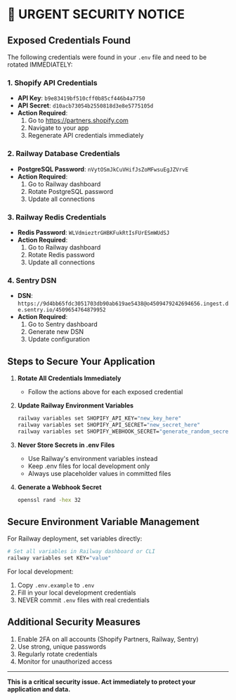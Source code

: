 # 🚨 URGENT SECURITY NOTICE

## Exposed Credentials Found

The following credentials were found in your `.env` file and need to be rotated IMMEDIATELY:

### 1. Shopify API Credentials
- **API Key**: `b9e83419bf510cff0b85cf446b4a7750`
- **API Secret**: `d10acb73054b2550818d3e8e5775105d`
- **Action Required**: 
  1. Go to https://partners.shopify.com
  2. Navigate to your app
  3. Regenerate API credentials immediately

### 2. Railway Database Credentials
- **PostgreSQL Password**: `nVytOSmJkCuVHifJsZoMFwsuEgJZVrvE`
- **Action Required**: 
  1. Go to Railway dashboard
  2. Rotate PostgreSQL password
  3. Update all connections

### 3. Railway Redis Credentials
- **Redis Password**: `WLVdmieztrGHBKFukRtIsFUrESmWUdSJ`
- **Action Required**: 
  1. Go to Railway dashboard
  2. Rotate Redis password
  3. Update all connections

### 4. Sentry DSN
- **DSN**: `https://9d4bb65fdc3051703db90ab619ae5438@o4509479242694656.ingest.de.sentry.io/4509654764879952`
- **Action Required**: 
  1. Go to Sentry dashboard
  2. Generate new DSN
  3. Update configuration

## Steps to Secure Your Application

1. **Rotate All Credentials Immediately**
   - Follow the actions above for each exposed credential

2. **Update Railway Environment Variables**
   ```bash
   railway variables set SHOPIFY_API_KEY="new_key_here"
   railway variables set SHOPIFY_API_SECRET="new_secret_here"
   railway variables set SHOPIFY_WEBHOOK_SECRET="generate_random_secret"
   ```

3. **Never Store Secrets in .env Files**
   - Use Railway's environment variables instead
   - Keep .env files for local development only
   - Always use placeholder values in committed files

4. **Generate a Webhook Secret**
   ```bash
   openssl rand -hex 32
   ```

## Secure Environment Variable Management

For Railway deployment, set variables directly:
```bash
# Set all variables in Railway dashboard or CLI
railway variables set KEY="value"
```

For local development:
1. Copy `.env.example` to `.env`
2. Fill in your local development credentials
3. NEVER commit `.env` files with real credentials

## Additional Security Measures

1. Enable 2FA on all accounts (Shopify Partners, Railway, Sentry)
2. Use strong, unique passwords
3. Regularly rotate credentials
4. Monitor for unauthorized access

---

**This is a critical security issue. Act immediately to protect your application and data.**
